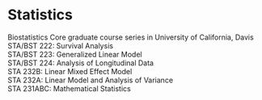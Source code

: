 # Statistics
Biostatistics Core graduate course series in University of California, Davis </br>
STA/BST 222: Survival Analysis </br>
STA/BST 223: Generalized Linear Model </br>
STA/BST 224: Analysis of Longitudinal Data </br>
STA    232B: Linear Mixed Effect Model</br>
STA    232A: Linear Model and Analysis of Variance</br>
STA  231ABC: Mathematical Statistics</br>
